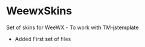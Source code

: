 WeewxSkins
==========

Set of skins for WeeWX - To work with TM-jstemplate
- Added First set of files
